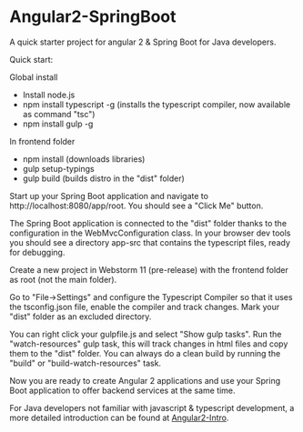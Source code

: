# Angular2-SpringBoot
A quick starter project for angular 2 &amp; Spring Boot for Java developers.

Quick start:

Global install
- Install node.js
- npm install typescript -g (installs the typescript compiler, now available as command "tsc")
- npm install gulp -g

In frontend folder
- npm install (downloads libraries)
- gulp setup-typings 
- gulp build (builds distro in the "dist" folder)

Start up your Spring Boot application and navigate to
http://localhost:8080/app/root. You should see a "Click Me" button.

The Spring Boot application is connected to the "dist" folder thanks to the configuration in the WebMvcConfiguration class. 
In your browser dev tools you should see a directory app-src that contains the typescript files, ready for debugging.

Create a new project in Webstorm 11 (pre-release) with the frontend folder as root (not the main folder). 

Go to "File->Settings" and configure the Typescript Compiler so that it uses the tsconfig.json file, enable the compiler and track changes. Mark your "dist" folder as an excluded directory.

You can right click your gulpfile.js and select "Show gulp tasks". Run the "watch-resources" gulp task, this will track changes in html files and copy them to the "dist" folder. You can always do a clean build by running the "build" or "build-watch-resources" task.

Now you are ready to create Angular 2 applications and use your Spring Boot application to offer backend services at the same time.

For Java developers not familiar with javascript & typescript development, a more detailed introduction can be found at
[Angular2-Intro](https://github.com/Krustie101/Angular2-Intro).

